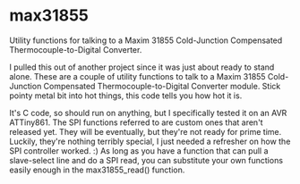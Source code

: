 # max31855
Utility functions for talking to a Maxim 31855 Cold-Junction Compensated Thermocouple-to-Digital Converter.

I pulled this out of another project since it was just about ready to stand alone.  These are a couple of
utility functions to talk to a Maxim 31855 Cold-Junction Compensated Thermocouple-to-Digital Converter
module.  Stick pointy metal bit into hot things, this code tells you how hot it is.

It's C code, so should run on anything, but I specifically tested it on an AVR ATTiny861.
The SPI functions referred to are custom ones that aren't released yet.  They will be eventually,
but they're not ready for prime time.  Luckily, they're nothing terribly special, I just needed a
refresher on how the SPI controller worked. :)  As long as you have a function that can pull a
slave-select line and do a SPI read, you can substitute your own functions easily enough in the
max31855_read() function.
